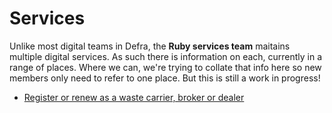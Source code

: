 # Services

Unlike most digital teams in Defra, the **Ruby services team** maitains multiple digital services. As such there is information on each, currently in a range of places. Where we can, we're trying to collate that info here so new members only need to refer to one place. But this is still a work in progress!

- [Register or renew as a waste carrier, broker or dealer](/services/wcr)
